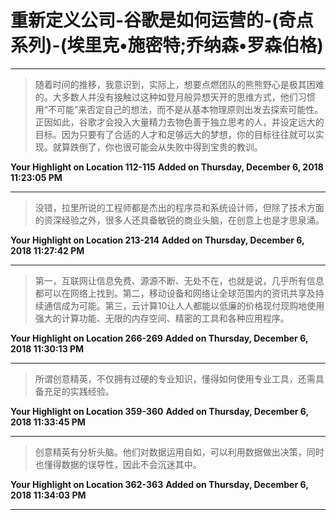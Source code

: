 # 重新定义公司-谷歌是如何运营的-(奇点系列)-(埃里克•施密特;乔纳森•罗森伯格)

---

> 随着时间的推移，我意识到，实际上，想要点燃团队的熊熊野心是极其困难的。大多数人并没有接触过这种如登月般异想天开的思维方式，他们习惯用“不可能”来否定自己的想法，而不是从基本物理原则出发去探索可能性。正因如此，谷歌才会投入大量精力去物色善于独立思考的人，并设定远大的目标。因为只要有了合适的人才和足够远大的梦想，你的目标往往就可以实现。就算跌倒了，你也很可能会从失败中得到宝贵的教训。

**Your Highlight on Location 112-115** **Added on Thursday, December 6, 2018 11:23:05 PM**

---

> 没错，拉里所说的工程师都是杰出的程序员和系统设计师，但除了技术方面的资深经验之外，很多人还具备敏锐的商业头脑，在创意上也是才思泉涌。

**Your Highlight on Location 213-214** **Added on Thursday, December 6, 2018 11:27:42 PM**

---

> 第一，互联网让信息免费、源源不断、无处不在，也就是说，几乎所有信息都可以在网络上找到。第二，移动设备和网络让全球范围内的资讯共享及持续通信成为可能。第三，云计算10让人人都能以低廉的价格现付现购地使用强大的计算功能、无限的内存空间、精密的工具和各种应用程序。

**Your Highlight on Location 266-269** **Added on Thursday, December 6, 2018 11:30:13 PM**

---

> 所谓创意精英，不仅拥有过硬的专业知识，懂得如何使用专业工具，还需具备充足的实践经验。

**Your Highlight on Location 359-360** **Added on Thursday, December 6, 2018 11:33:45 PM**

---

> 创意精英有分析头脑。他们对数据运用自如，可以利用数据做出决策，同时也懂得数据的误导性，因此不会沉迷其中。

**Your Highlight on Location 362-363** **Added on Thursday, December 6, 2018 11:34:03 PM**

---

